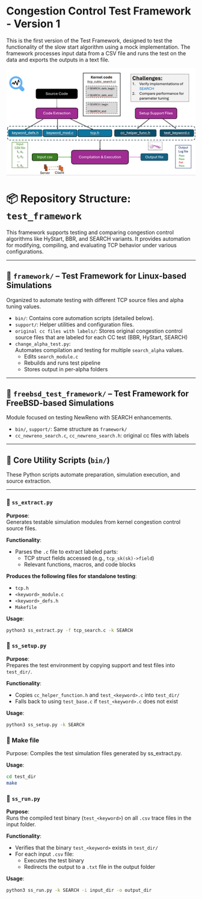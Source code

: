 # Congestion Control Test Framework - Version 1
This is the first version of the Test Framework, designed to test the functionality of the slow start algorithm using a mock implementation. The framework processes input data from a CSV file and runs the test on the data and exports the outputs in a text file.

![Test Framework](framework_image.png)


# 📦 Repository Structure: `test_framework`

This framework supports testing and comparing congestion control algorithms like HyStart, BBR, and SEARCH variants. It provides automation for modifying, compiling, and evaluating TCP behavior under various configurations.

---

## 🔹 `framework/` – Test Framework for Linux-based Simulations

Organized to automate testing with different TCP source files and alpha tuning values.

- `bin/`: Contains core automation scripts (detailed below).
- `support/`: Helper utilities and configuration files.
- `original cc files with labels/`: Stores original congestion control source files that are labeled for each CC test (BBR, HyStart, SEARCH)
- `change_alpha_test.py`:  
  Automates compilation and testing for multiple `search_alpha` values.
  - Edits `search_module.c`
  - Rebuilds and runs test pipeline
  - Stores output in per-alpha folders

---

## 🔹 `freebsd_test_framework/` – Test Framework for FreeBSD-based Simulations
Module focused on testing NewReno with SEARCH enhancements.

- `bin/`, `support/`: Same structure as `framework/`
- `cc_newreno_search.c`, `cc_newreno_search.h`: original cc files with labels
---

## 🧪 Core Utility Scripts (`bin/`)

These Python scripts automate preparation, simulation execution, and source extraction.

---
### 📄 `ss_extract.py`

**Purpose**:  
Generates testable simulation modules from kernel congestion control source files.

**Functionality**:
- Parses the `.c` file to extract labeled parts:
  - TCP struct fields accessed (e.g., `tcp_sk(sk)->field`)
  - Relevant functions, macros, and code blocks

**Produces the following files for standalone testing**:
- `tcp.h`
- `<keyword>_module.c`
- `<keyword>_defs.h`
- `Makefile`

**Usage**:
```bash
python3 ss_extract.py -f tcp_search.c -k SEARCH
```

### 📄 `ss_setup.py`
**Purpose**:  
Prepares the test environment by copying support and test files into `test_dir/`.

**Functionality**:
- Copies `cc_helper_function.h` and `test_<keyword>.c` into `test_dir/`
- Falls back to using `test_base.c` if `test_<keyword>.c` does not exist

**Usage**:
```bash
python3 ss_setup.py -k SEARCH
```

### 📄 Make file
Purpose:
Compiles the test simulation files generated by ss_extract.py.

**Usage**:
```bash
cd test_dir
make
```

### 📄 `ss_run.py`

**Purpose**:  
Runs the compiled test binary (`test_<keyword>`) on all `.csv` trace files in the input folder.

**Functionality**:
- Verifies that the binary `test_<keyword>` exists in `test_dir/`
- For each input `.csv` file:
  - Executes the test binary
  - Redirects the output to a `.txt` file in the output folder

**Usage**:
```bash
python3 ss_run.py -k SEARCH -i input_dir -o output_dir
```
